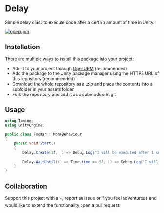 # Delay
Simple delay class to execute code after a certain amount of time in Unity.

[![openupm](https://img.shields.io/npm/v/com.sandrofigo.delay-unity3d?label=openupm&registry_uri=https://package.openupm.com)](https://openupm.com/packages/com.sandrofigo.delay-unity3d/)

## Installation
There are multiple ways to install this package into your project:
- Add it to your project through [OpenUPM](https://openupm.com/packages/com.sandrofigo.delay-unity3d/) (recommended)
- Add the package to the Unity package manager using the HTTPS URL of this repository (recommended)
- Download the whole repository as a .zip and place the contents into a subfolder in your assets folder
- Fork the repository and add it as a submodule in git

## Usage
```csharp
using Timing;
using UnityEngine;

public class FooBar : MonoBehaviour
{
    public void Start()
    {
        Delay.Create(1f, () => Debug.Log("I will be executed after 1 second."));
        
        Delay.WaitUntil(() => Time.time >= 5f, () => Debug.Log("I will wait until the provided condition is true."));
    }
}
```

## Collaboration
Support this project with a ⭐️, report an issue or if you feel adventurous and would like to extend the functionality open a pull request.
